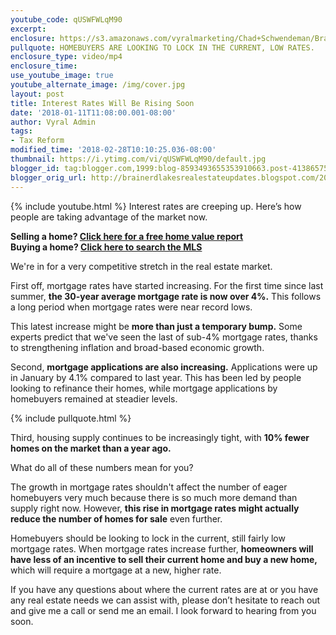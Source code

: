 ```yaml
---
youtube_code: qUSWFWLqM90
excerpt:
enclosure: https://s3.amazonaws.com/vyralmarketing/Chad+Schwendeman/Brainerd+Real+Estate+Agent+Mortgage+Rates.mp4
pullquote: HOMEBUYERS ARE LOOKING TO LOCK IN THE CURRENT, LOW RATES.
enclosure_type: video/mp4
enclosure_time:
use_youtube_image: true
youtube_alternate_image: /img/cover.jpg
layout: post
title: Interest Rates Will Be Rising Soon
date: '2018-01-11T11:08:00.001-08:00'
author: Vyral Admin
tags:
- Tax Reform
modified_time: '2018-02-28T10:10:25.036-08:00'
thumbnail: https://i.ytimg.com/vi/qUSWFWLqM90/default.jpg
blogger_id: tag:blogger.com,1999:blog-8593493655353910663.post-4138657531339258122
blogger_orig_url: http://brainerdlakesrealestateupdates.blogspot.com/2018/01/4-ways-tax-reform-will-impact-our-market.html
---
```

{% include youtube.html %}
Interest rates are creeping up. Here’s how people are taking advantage of the market now.

<div class="post-cta">
<strong>Selling a home? <a href="http://www.findbrainerdareahomes.com/sell/default" target="_blank">Click here for a free home value report</a><br>
Buying a home? <a href="http://www.findbrainerdareahomes.com/search/" target="_blank">Click here to search the MLS</a></strong>
</div>

We're in for a very competitive stretch in the real estate market.

 First off, mortgage rates have started increasing. For the first time since last summer, **the 30-year average mortgage rate is now over 4%.** This follows a long period when mortgage rates were near record lows.

 This latest increase might be **more than just a temporary bump.** Some experts predict that we've seen the last of sub-4% mortgage rates, thanks to strengthening inflation and broad-based economic growth.

 Second, **mortgage applications are also increasing.** Applications were up in January by 4.1% compared to last year. This has been led by people looking to refinance their homes, while mortgage applications by homebuyers remained at steadier levels.

{% include pullquote.html %}

Third, housing supply continues to be increasingly tight, with **10% fewer homes on the market than a year ago.**

 What do all of these numbers mean for you?

 The growth in mortgage rates shouldn't affect the number of eager homebuyers very much because there is so much more demand than supply right now. However, **this rise in mortgage rates might actually reduce the number of homes for sale** even further.

 Homebuyers should be looking to lock in the current, still fairly low mortgage rates. When mortgage rates increase further, **homeowners will have less of an incentive to sell their current home and buy a new home,** which will require a mortgage at a new, higher rate.

 If you have any questions about where the current rates are at or you have any real estate needs we can assist with, please don’t hesitate to reach out and give me a call or send me an email. I look forward to hearing from you soon.
